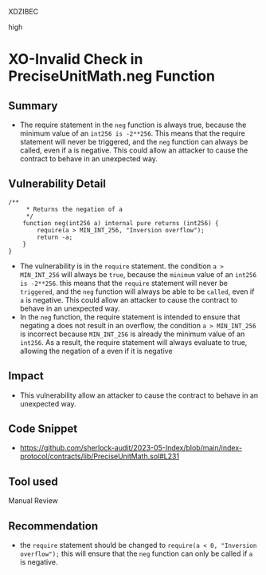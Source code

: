 XDZIBEC

high

# XO-Invalid Check in PreciseUnitMath.neg Function

## Summary
- The require statement in the `neg` function is always true, because the minimum value of an `int256 is -2**256`. This means that the require statement will never be triggered, and the `neg` function can always be called, even if a is negative. This could allow an attacker to cause the contract to behave in an unexpected way.
## Vulnerability Detail
```solidity
/**
     * Returns the negation of a
     */
    function neg(int256 a) internal pure returns (int256) {
        require(a > MIN_INT_256, "Inversion overflow");
        return -a;
    }
}
```
- The vulnerability is in the `require` statement. the condition `a > MIN_INT_256` will always be `true`, because the `minimum` value of an `int256 is -2**256`. this means that the `require` statement will never be `triggered`, and the `neg` function will always be able to be `called`, even if `a` is negative. This could allow an attacker to cause the contract to behave in an unexpected way.
- In the `neg` function, the require statement is intended to ensure that negating a does not result in an overflow, the condition 
`a > MIN_INT_256` is incorrect because `MIN_INT_256` is already the minimum value of an `int256`. As a result, the require statement will always evaluate to true, allowing the negation of a even if it is negative
## Impact
- This vulnerability allow an attacker to cause the contract to behave in an unexpected way.
## Code Snippet
- https://github.com/sherlock-audit/2023-05-Index/blob/main/index-protocol/contracts/lib/PreciseUnitMath.sol#L231
## Tool used

Manual Review

## Recommendation
- the `require` statement should be changed to `require(a < 0, "Inversion overflow");` this will ensure that the `neg` function can only be called if `a` is negative.
